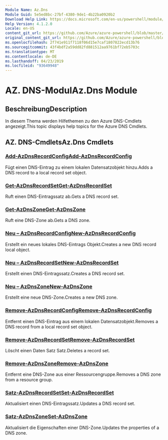 ```yaml
---
Module Name: Az.Dns
Module Guid: 5e5ed8bc-27bf-4380-9de1-4b22ba0920b2
Download Help Link: https://docs.microsoft.com/en-us/powershell/module/az.dns
Help Version: 4.1.2.0
Locale: en-US
content_git_url: https://github.com/Azure/azure-powershell/blob/master/src/Dns/Dns/help/Az.DNS.md
original_content_git_url: https://github.com/Azure/azure-powershell/blob/master/src/Dns/Dns/help/Az.DNS.md
ms.openlocfilehash: 2f741e911f7118f06d15e7caf1807822ecd13b76
ms.sourcegitcommit: 43f4bdf2a59dd82fd881512aa9761bf72eb5703c
ms.translationtype: MT
ms.contentlocale: de-DE
ms.lasthandoff: 04/23/2019
ms.locfileid: "93649948"
---
```

# <span data-ttu-id="e4017-101">AZ. DNS-Modul</span><span class="sxs-lookup"><span data-stu-id="e4017-101">Az.Dns Module</span></span>
## <span data-ttu-id="e4017-102">Beschreibung</span><span class="sxs-lookup"><span data-stu-id="e4017-102">Description</span></span>
<span data-ttu-id="e4017-103">In diesem Thema werden Hilfethemen zu den Azure DNS-Cmdlets angezeigt.</span><span class="sxs-lookup"><span data-stu-id="e4017-103">This topic displays help topics for the Azure DNS Cmdlets.</span></span>

## <span data-ttu-id="e4017-104">AZ. DNS-Cmdlets</span><span class="sxs-lookup"><span data-stu-id="e4017-104">Az.Dns Cmdlets</span></span>
### [<span data-ttu-id="e4017-105">Add-AzDnsRecordConfig</span><span class="sxs-lookup"><span data-stu-id="e4017-105">Add-AzDnsRecordConfig</span></span>](Add-AzDnsRecordConfig.md)
<span data-ttu-id="e4017-106">Fügt einen DNS-Eintrag zu einem lokalen Datensatzobjekt hinzu.</span><span class="sxs-lookup"><span data-stu-id="e4017-106">Adds a DNS record to a local record set object.</span></span>

### [<span data-ttu-id="e4017-107">Get-AzDnsRecordSet</span><span class="sxs-lookup"><span data-stu-id="e4017-107">Get-AzDnsRecordSet</span></span>](Get-AzDnsRecordSet.md)
<span data-ttu-id="e4017-108">Ruft einen DNS-Eintragssatz ab.</span><span class="sxs-lookup"><span data-stu-id="e4017-108">Gets a DNS record set.</span></span>

### [<span data-ttu-id="e4017-109">Get-AzDnsZone</span><span class="sxs-lookup"><span data-stu-id="e4017-109">Get-AzDnsZone</span></span>](Get-AzDnsZone.md)
<span data-ttu-id="e4017-110">Ruft eine DNS-Zone ab.</span><span class="sxs-lookup"><span data-stu-id="e4017-110">Gets a DNS zone.</span></span>

### [<span data-ttu-id="e4017-111">Neu – AzDnsRecordConfig</span><span class="sxs-lookup"><span data-stu-id="e4017-111">New-AzDnsRecordConfig</span></span>](New-AzDnsRecordConfig.md)
<span data-ttu-id="e4017-112">Erstellt ein neues lokales DNS-Eintrags Objekt.</span><span class="sxs-lookup"><span data-stu-id="e4017-112">Creates a new DNS record local object.</span></span>

### [<span data-ttu-id="e4017-113">Neu – AzDnsRecordSet</span><span class="sxs-lookup"><span data-stu-id="e4017-113">New-AzDnsRecordSet</span></span>](New-AzDnsRecordSet.md)
<span data-ttu-id="e4017-114">Erstellt einen DNS-Eintragssatz.</span><span class="sxs-lookup"><span data-stu-id="e4017-114">Creates a DNS record set.</span></span>

### [<span data-ttu-id="e4017-115">Neu – AzDnsZone</span><span class="sxs-lookup"><span data-stu-id="e4017-115">New-AzDnsZone</span></span>](New-AzDnsZone.md)
<span data-ttu-id="e4017-116">Erstellt eine neue DNS-Zone.</span><span class="sxs-lookup"><span data-stu-id="e4017-116">Creates a new DNS zone.</span></span>

### [<span data-ttu-id="e4017-117">Remove-AzDnsRecordConfig</span><span class="sxs-lookup"><span data-stu-id="e4017-117">Remove-AzDnsRecordConfig</span></span>](Remove-AzDnsRecordConfig.md)
<span data-ttu-id="e4017-118">Entfernt einen DNS-Eintrag aus einem lokalen Datensatzobjekt.</span><span class="sxs-lookup"><span data-stu-id="e4017-118">Removes a DNS record from a local record set object.</span></span>

### [<span data-ttu-id="e4017-119">Remove-AzDnsRecordSet</span><span class="sxs-lookup"><span data-stu-id="e4017-119">Remove-AzDnsRecordSet</span></span>](Remove-AzDnsRecordSet.md)
<span data-ttu-id="e4017-120">Löscht einen Daten Satz Satz.</span><span class="sxs-lookup"><span data-stu-id="e4017-120">Deletes a record set.</span></span>

### [<span data-ttu-id="e4017-121">Remove-AzDnsZone</span><span class="sxs-lookup"><span data-stu-id="e4017-121">Remove-AzDnsZone</span></span>](Remove-AzDnsZone.md)
<span data-ttu-id="e4017-122">Entfernt eine DNS-Zone aus einer Ressourcengruppe.</span><span class="sxs-lookup"><span data-stu-id="e4017-122">Removes a DNS zone from a resource group.</span></span>

### [<span data-ttu-id="e4017-123">Satz-AzDnsRecordSet</span><span class="sxs-lookup"><span data-stu-id="e4017-123">Set-AzDnsRecordSet</span></span>](Set-AzDnsRecordSet.md)
<span data-ttu-id="e4017-124">Aktualisiert einen DNS-Eintragssatz.</span><span class="sxs-lookup"><span data-stu-id="e4017-124">Updates a DNS record set.</span></span>

### [<span data-ttu-id="e4017-125">Satz-AzDnsZone</span><span class="sxs-lookup"><span data-stu-id="e4017-125">Set-AzDnsZone</span></span>](Set-AzDnsZone.md)
<span data-ttu-id="e4017-126">Aktualisiert die Eigenschaften einer DNS-Zone.</span><span class="sxs-lookup"><span data-stu-id="e4017-126">Updates the properties of a DNS zone.</span></span>

